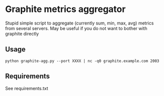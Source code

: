 # Graphite metrics aggregator

Stupid simple script to aggregate (currently sum, min, max, avg) metrics from several servers.
May be useful if you do not want to bother with graphite directly

## Usage 

    python graphite-agg.py --port XXXX | nc -q0 graphite.example.com 2003


## Requirements 

See requirements.txt